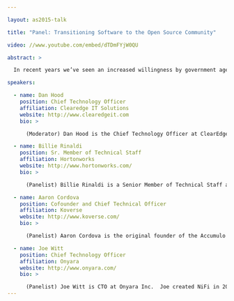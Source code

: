 ```yaml
---

layout: as2015-talk

title: "Panel: Transitioning Software to the Open Source Community"

video: //www.youtube.com/embed/dTDmFYjW0QU

abstract: >

  In recent years we’ve seen an increased willingness by government agencies to transfer technology and provide more open access to data. This increased sharing opens the door for further research and contributions by commercial entities, contractors, and individuals. The panelists have extensive experience shepherding software through this process and will discuss their experiences. Aaron Cordova and Billie Rinaldi are founders of the Accumulo project which transitioned from a government technology, through the Apache Incubator process, to a top-level Apache project where they serve as Project Management Committee Members and Committers. Joe Witt is the founder of the recently open-sourced Nifi project, which is currently undergoing Apache Incubation where he serves as a Project Management Committee Member and Committer.

speakers:

  - name: Dan Hood
    position: Chief Technology Officer
    affiliation: Clearedge IT Solutions
    website: http://www.clearedgeit.com
    bio: >

      (Moderator) Dan Hood is the Chief Technology Officer at ClearEdge IT Solutions, where he helps customers develop distributed software for Big Data problems. He has led various efforts that utilize Apache Accumulo and has focused on applications that require real-time user interaction. Dan has a B.S. & M.S. in Computer Science from UMBC where he has gone on to teach a wide range of courses as an adjunct faculty member for over a decade. He has also taught various Big Data courses within the commercial and DoD communities.

  - name: Billie Rinaldi
    position: Sr. Member of Technical Staff
    affiliation: Hortonworks
    website: http://www.hortonworks.com/
    bio: >

      (Panelist) Billie Rinaldi is a Senior Member of Technical Staff at Hortonworks, Inc., currently prototyping new features related to application monitoring and deployment in the Apache Hadoop ecosystem. Prior to August 2012, Billie engaged in big data science and research at the National Security Agency. Since 2008, she has been providing technical leadership regarding the software that is now Apache Accumulo. Billie is the VP of Apache Accumulo, the Accumulo Project Management Committee Chair, and a member of the Apache Software Foundation. She holds a Ph.D. in applied mathematics from Rensselaer Polytechnic Institute.

  - name: Aaron Cordova
    position: Cofounder and Chief Technical Officer
    affiliation: Koverse
    website: http://www.koverse.com/
    bio: >

      (Panelist) Aaron Cordova is the original founder of the Accumulo project and led the development through the release of version 1.0. Since then Aaron has helped organizations build big data capabilities around Accumulo and has contributed to growing the Accumulo community, including organizing Accumulo meetups and writing the O’Reilly book on Accumulo with two others. He is currently CTO and co-founder of Koverse Inc. who recently announced a partnership with Cloudera to provide expertise and enhancements around Accumulo.

  - name: Joe Witt
    position: Chief Technology Officer
    affiliation: Onyara
    website: http://www.onyara.com/
    bio: >

      (Panelist) Joe Witt is CTO at Onyara Inc.  Joe created NiFi in 2006.  After many years of product development and contributions from countless development and operations experts NSA open sourced the software to the ASF.  Joe is a member of the Apache NiFi PPMC and remains focused on solving enterprise dataflow challenges.
---
```

